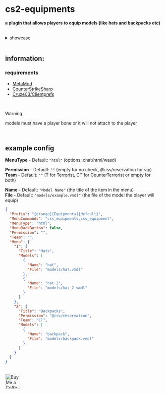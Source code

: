 # cs2-equipments
**a plugin that allows players to equip models (like hats and backpacks etc)**

<br>

<details>
	<summary>showcase</summary>
	<img src="https://github.com/exkludera/cs2-equipments/assets/51145038/37b60f6f-e1c3-4257-aee8-4bea23e8735a" width="200"> <br>
	<img src="https://github.com/exkludera/cs2-equipments/assets/51145038/a7eb7832-6c3a-4edb-81cd-a38b3763044d" width="178">
	<img src="https://github.com/exkludera/cs2-equipments/assets/51145038/e5ba25cf-4f31-4379-bbf5-139c00cb6f56" width="200">
</details>

<br>

## information:


### requirements
- [MetaMod](https://github.com/alliedmodders/metamod-source)
- [CounterStrikeSharp](https://github.com/roflmuffin/CounterStrikeSharp)
- [Cruze03/Clientprefs](https://github.com/Cruze03/Clientprefs)

<br>

> [!WARNING]
> models must have a player bone or it will not attach to the player

<br>

## example config

**MenuType** - Default: `"html"` (options: chat/html/wasd) <br>

**Permission** - Default: `""` (empty for no check, @css/reservation for vip) <br>
**Team** - Default: `""` (T for Terrorist, CT for CounterTerrorist or empty for both) <br>

**Name** - Default: `"Model Name"` (the title of the item in the menu) <br>
**File** - Default: `"models/example.vmdl"` (the file of the model the player will equip) <br>

```json
{
  "Prefix": "{orange}[Equipments]{default}",
  "MenuCommands": "css_equipments,css_equipment",
  "MenuType": "html",
  "MenuBackButton": false,
  "Permission": "",
  "Team": "",
  "Menu": {
    "1": {
      "Title": "Hats",
      "Models": [
        {
          "Name": "hat",
          "File": "models/hat.vmdl"
        },
        {
          "Name": "hat 2",
          "File": "models/hat_2.vmdl"
        }
      ]
    },
    "2": {
      "Title": "Backpacks",
      "Permission": "@css/reservation",
      "Team": "CT",
      "Models": [
        {
          "Name": "backpack",
          "File": "models/backpack.vmdl"
        }
      ]
    }
  }
}
```

<br> <a href="https://ko-fi.com/exkludera" target="blank"><img src="https://cdn.ko-fi.com/cdn/kofi5.png" height="48px" alt="Buy Me a Coffee at ko-fi.com"></a>
